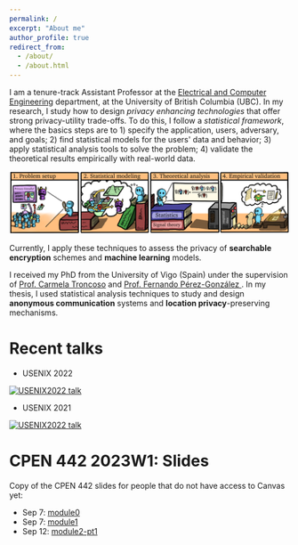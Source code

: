 ```yaml
---
permalink: /
excerpt: "About me"
author_profile: true
redirect_from:
  - /about/
  - /about.html
---
```


I am a tenure-track Assistant Professor at the [Electrical and Computer Engineering](https://ece.ubc.ca/) department, at the University of British Columbia (UBC).
In my research, I study how to design *privacy enhancing technologies* that offer strong privacy-utility trade-offs.
To do this, I follow a *statistical framework*, where the basics steps are to 1) specify the application, users, adversary, and goals; 2) find statistical models for the users' data and behavior; 3) apply statistical analysis tools to solve the problem; 4) validate the theoretical results empirically with real-world data.

![statistical](/assets/images/statistical.png)

Currently, I apply these techniques to assess the privacy of **searchable encryption** schemes and **machine learning** models.

I received my PhD from the University of Vigo (Spain) under the supervision of [Prof. Carmela Troncoso](http://carmelatroncoso.com/) and [Prof. Fernando Pérez-González ](http://gpsc.uvigo.es/fernando-perez-gonzalez). 
In my thesis, I used statistical analysis techniques to study and design **anonymous communication** systems and **location privacy**-preserving mechanisms.


# Recent talks
* USENIX 2022

[![USENIX2022 talk](https://img.youtube.com/vi/IqzH4PDTaBk/mqdefault.jpg)](https://www.youtube.com/watch?v=IqzH4PDTaBk)

* USENIX 2021

[![USENIX2022 talk](https://img.youtube.com/vi/eDjv9lAoB6Q/mqdefault.jpg)](https://www.youtube.com/watch?v=eDjv9lAoB6Q)


# CPEN 442 2023W1: Slides
Copy of the CPEN 442 slides for people that do not have access to Canvas yet:
- Sep 7: [module0](/files/cpen442/module0-course-info.pdf)
- Sep 7: [module1](/files/cpen442/module1-intro.pdf)
- Sep 12: [module2-pt1](/files/cpen442/module2-program-sec-pt1.pdf)
